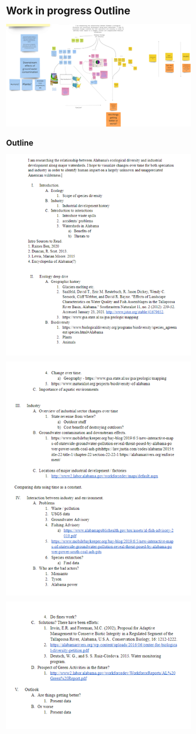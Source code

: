 # Work in progress Outline 

![Mind Map](https://github.com/Dalbed349/Thesis/blob/main/images/MSDV_Thesis_MindMap_Large.png)

## Outline 

![1/3](https://github.com/Dalbed349/Thesis/blob/main/images/Outline1_3.png)

![2/3](https://github.com/Dalbed349/Thesis/blob/main/images/Outline2_3.png)

![3/3](https://github.com/Dalbed349/Thesis/blob/main/images/Outline3_3.png)
